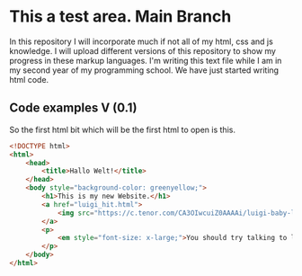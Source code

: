 # This a test area. Main Branch
In this repository I will incorporate much if not all of my html, css and js knowledge.
I will upload different versions of this repository to show my progress in these markup languages.
I'm writing this text file while I am in my second year of my programming school.
We have just started writing html code.
## Code examples V (0.1)
So the first html bit which will be the first html to open is this.
```html
<!DOCTYPE html>
<html>
    <head>
        <title>Hallo Welt!</title>
    </head>
    <body style="background-color: greenyellow;">
        <h1>This is my new Website.</h1>
        <a href="luigi_hit.html">
            <img src="https://c.tenor.com/CA3OIwcuiZ0AAAAi/luigi-baby-luigi.gif" width="150" height="150">
        </a>
        <p>
            <em style="font-size: x-large;">You should try talking to luigi!</em>
        </p>
    </body>
</html>
```
